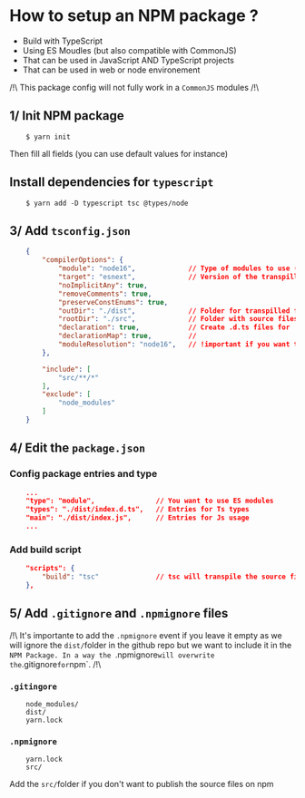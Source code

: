 # How to setup an NPM package ?

- Build with TypeScript
- Using ES Moudles (but also compatible with CommonJS)
- That can be used in JavaScript AND TypeScript projects
- That can be used in web or node environement

/!\ This package config will not fully  work in a `CommonJS` modules /!\

## 1/ Init NPM package

```shell
    $ yarn init
```
Then fill all fields (you can use default values for instance)

## Install dependencies for `typescript` 

```shell
    $ yarn add -D typescript tsc @types/node
```

## 3/ Add `tsconfig.json`

```json
    {
        "compilerOptions": {
            "module": "node16",             // Type of modules to use (also see moduleResolution)
            "target": "esnext",             // Version of the transpilled JS
            "noImplicitAny": true,
            "removeComments": true,
            "preserveConstEnums": true,
            "outDir": "./dist",             // Folder for transpilled files (.js and .d.ts)
            "rootDir": "./src",             // Folder with source files
            "declaration": true,            // Create .d.ts files for 'types'
            "declarationMap": true,         // 
            "moduleResolution": "node16",   // !important if you want to be able to use JS out with ES modules
        },

        "include": [
            "src/**/*"
        ],
        "exclude": [
            "node_modules"
        ]
    }
```

## 4/ Edit the `package.json`

### Config package entries and type

```json
    ...
    "type": "module",               // You want to use ES modules
    "types": "./dist/index.d.ts",   // Entries for Ts types
    "main": "./dist/index.js",      // Entries for Js usage
    ...
```

### Add build script

```json
    "scripts": {
        "build": "tsc"              // tsc will transpile the source files into .js and .d.ts files
    },
```

## 5/ Add `.gitignore` and `.npmignore` files

/!\ It's importante to add the `.npmignore` event if you leave it empty as we will ignore the `dist/`folder in the github repo but we want to include it in the `NPM Package. In a way the `.npmignore` will overwrite the `.gitignore` for `npm`. /!\

### `.gitingore`

```
    node_modules/
    dist/
    yarn.lock
```

### `.npmignore`

```
    yarn.lock
    src/
```

Add the `src/`folder if you don't want to publish the source files on npm